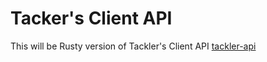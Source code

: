 # Tacker's Client API

This will be Rusty version of Tackler's Client API [tackler-api](https://tackler.e257.fi/docs/client-api/)

